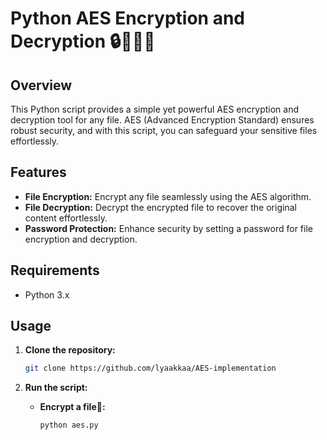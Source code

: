 # Python AES Encryption and Decryption 🔒🧑🏿‍💻

## Overview

This Python script provides a simple yet powerful AES encryption and decryption tool for any file. AES (Advanced Encryption Standard) ensures robust security, and with this script, you can safeguard your sensitive files effortlessly.

## Features

- **File Encryption:** Encrypt any file seamlessly using the AES algorithm.
- **File Decryption:** Decrypt the encrypted file to recover the original content effortlessly.
- **Password Protection:** Enhance security by setting a password for file encryption and decryption.

## Requirements

- Python 3.x


## Usage

1. **Clone the repository:**

    ```bash
    git clone https://github.com/lyaakkaa/AES-implementation
    ```


2. **Run the script:**

    - **Encrypt a file🎉:**

        ```bash
        python aes.py
        ```

